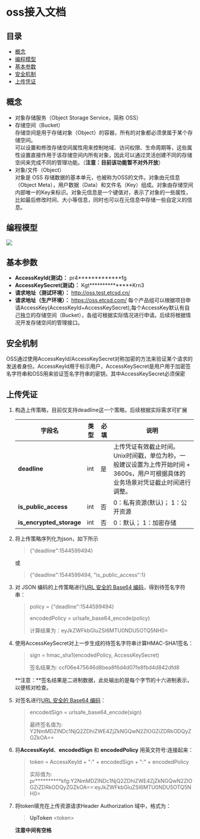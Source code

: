 # oss接入文档

## 目录
* [概念](#概念)
* [编程模型](#编程模型)
* [基本参数](#基本参数)
* [安全机制](#安全机制)
* [上传凭证](#上传凭证)












## 概念

- 对象存储服务（Object Storage Service，简称 OSS）
- 存储空间（Bucket）    
  存储空间是用于存储对象（Object）的容器，所有的对象都必须隶属于某个存储空间。   
  可以设置和修改存储空间属性用来控制地域、访问权限、生命周期等，这些属性设置直接作用于该存储空间内所有对象，因此可以通过灵活创建不同的存储空间来完成不同的管理功能。（**注意：目前该功能暂不对外开放**）      
- 对象/文件（Object）   
  对象是 OSS 存储数据的基本单元，也被称为OSS的文件。对象由元信息（Object Meta），用户数据（Data）和文件名（Key）组成。对象由存储空间内部唯一的Key来标识。对象元信息是一个键值对，表示了对象的一些属性，比如最后修改时间、大小等信息，同时也可以在元信息中存储一些自定义的信息。
## 编程模型
![](https://i.imgur.com/q6CVwWE.png)
## 基本参数
- **AccessKeyId(测试)：** pr4*************fg
- **AccessKeySecret(测试)：** Kgt***************Krn3
- **请求地址（测试环境）：** http://oss.test.etcsd.cn/
- **请求地址（生产环境）：** https://oss.etcsd.com/
每个产品组可以根据项目申请AccessKey(AccessKeyId+AccessKeySecret),每个AccessKey默认有自己独立的存储空间（Bucket），各组可根据实际情况进行申请。后续将根据情况开发存储空间的管理接口。
## 安全机制

   OSS通过使用AccessKeyId/AccessKeySecret对称加密的方法来验证某个请求的发送者身份。AccessKeyId用于标示用户，AccessKeySecret是用户用于加密签名字符串和OSS用来验证签名字符串的密钥，其中AccessKeySecret必须保密

## 上传凭证
   
1. 构造上传策略，目前仅支持deadline这一个策略，后续根据实际需求可扩展
   
    字段名 | 类型 | 必填 | 说明
     ---| ---| --- | ---
    **deadline** | int | 是 | 上传凭证有效截止时间。Unix时间戳，单位为秒。一般建议设置为上传开始时间 + 3600s，用户可根据具体的业务场景对凭证截止时间进行调整。
    **is_public_access** | int | 否 | 0：私有资源(默认)； 1：公开资源
    **is_encrypted_storage** | int | 否 | 0：默认； 1：加密存储


2. 将上传策略序列化为json，如下所示
    >  {"deadline":1544599494}

    或

    > {"deadline":1544599494, "is_public_access":1}
    

3. 对 JSON 编码的上传策略进行[URL 安全的 Base64 编码](#1)，得到待签名字符串：
    > policy = {"deadline":1544599494}
    > 
    > encodedPolicy = urlsafe_base64_encode(policy)
    > 
    > 计算结果为：eyJkZWFkbGluZSI6MTU0NDU5OTQ5NH0=
    
4. 使用AccessKeySecret对上一步生成的待签名字符串计算HMAC-SHA1签名：
    > sign = hmac_sha1(encodedPolicy, AccessKeySecret)
    > 
    > 签名结果为: ccf06e475646d8bea8f6d4d07fe8fbd4d842dfd8
    >
   **注意：**签名结果是二进制数据，此处输出的是每个字节的十六进制表示，以便核对检查。

5. 对签名进行[URL 安全的 Base64 编码](#1)：
    > encodedSign = urlsafe_base64_encode(sign)
    > 
    > 最终签名值为: Y2NmMDZlNDc1NjQ2ZDhiZWE4ZjZkNGQwN2ZlOGZiZDRkODQyZGZkOA==
    >
6. 将**AccessKeyId**、**encodedSign** 和 **encodedPolicy** 用英文符号:连接起来：
    > token = AccessKeyId + ":" + encodedSign + ":" + encodedPolicy
    > 
    > 实际值为: pr**********kfg:Y2NmMDZlNDc1NjQ2ZDhiZWE4ZjZkNGQwN2ZlOGZiZDRkODQyZGZkOA==:eyJkZWFkbGluZSI6MTU0NDU5OTQ5NH0=
7.  将token填充在上传资源请求Header Authorization 域中，格式为：
  
    >**UpToken** \<token> 
    >
    **注意中间有空格**

